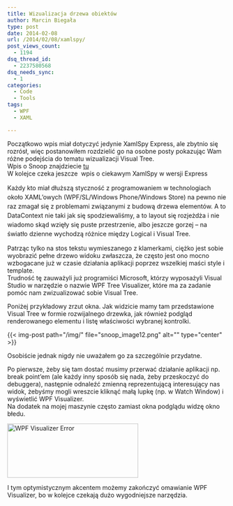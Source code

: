 ```yaml
---
title: Wizualizacja drzewa obiektów
author: Marcin Biegała
type: post
date: 2014-02-08
url: /2014/02/08/xamlspy/
post_views_count:
  - 1194
dsq_thread_id:
  - 2237580568
dsq_needs_sync:
  - 1
categories:
  - Code
  - Tools
tags:
  - WPF
  - XAML

---
```

<div class="bean-alert info">
  Początkowo wpis miał dotyczyć jedynie XamlSpy Express, ale zbytnio się rozrósł, więc postanowiłem rozdzielić go na osobne posty pokazując Wam różne podejścia do tematu wizualizacji Visual Tree.<br /> Wpis o Snoop znajdziecie <a title="Snoop – Wizualizacja drzewa obiektów (Visual Tree)" href="http://blog.biegala.net/2014/03/02/snoop-wizualizacja-drzewa-obiektow-visual-tree/">tu</a><br /> W kolejce czeka jeszcze  wpis o ciekawym XamlSpy w wersji Express
</div>

<span style="line-height: 1.5em;">Każdy kto miał dłuższą styczność z programow</span><span style="line-height: 1.5em;">aniem w technologiach około XAML&#8217;owych (WPF/SL/Windows Phone/Windows Store) na pewno nie raz zmagał się z problemami związanymi z budową drzewa elementów. A to DataContext nie taki jak się spodziewaliśmy, a to layout się rozjeżdża i nie wiadomo skąd wzięły się puste przestrzenie, albo jeszcze gorzej &#8211; na światło dzienne wychodzą różnice między Logical i Visual Tree.</span>

Patrząc tylko na stos tekstu wymieszanego z klamerkami, ciężko jest sobie wyobrazić pełne drzewo widoku zwłaszcza, że często jest ono mocno wzbogacane już w czasie działania aplikacji poprzez wszelkiej maści style i template.  
Trudność tę zauważyli już programiści Microsoft, którzy wyposażyli Visual Studio w narzędzie o nazwie WPF Tree Visualizer, które ma za zadanie pomóc nam zwizualizować sobie Visual Tree.

Poniżej przykładowy zrzut okna. Jak widzicie mamy tam przedstawione Visual Tree w formie rozwijalnego drzewka, jak również podgląd renderowanego elementu i listę właściwości wybranej kontrolki.

{{< img-post path="/img/" file="snoop_image12.png" alt="" type="center" >}}

Osobiście jednak nigdy nie uważałem go za szczególnie przydatne.

<!--more-->

  
Po pierwsze, żeby się tam dostać musimy przerwać działanie aplikacji np. break point&#8217;em (ale każdy inny sposób się nada, żeby przeskoczyć do debuggera), następnie odnaleźć zmienną reprezentującą interesujący nas widok, żebyśmy mogli wreszcie kliknąć małą lupkę (np. w Watch Window) i wyświetlić WPF Visualizer.  
Na dodatek na mojej maszynie często zamiast okna podglądu widzę okno błedu.

<a href="http://blog.biegala.net/wp-content/uploads/2014/02/2014-02-07-22_29_43-Microsoft-.NET-Framework.png" rel="lightbox[62]"><img class="size-medium wp-image-71 aligncenter" style="margin-left: auto; margin-right: auto;" src="https://blog.biegala.net/wp-content/uploads/2014/02/2014-02-07-22_29_43-Microsoft-.NET-Framework-300x124.png" alt="WPF Visualizer Error" width="300" height="124" /></a>

I tym optymistycznym akcentem możemy zakończyć omawianie WPF Visualizer, bo w kolejce czekają dużo wygodniejsze narzędzia.
